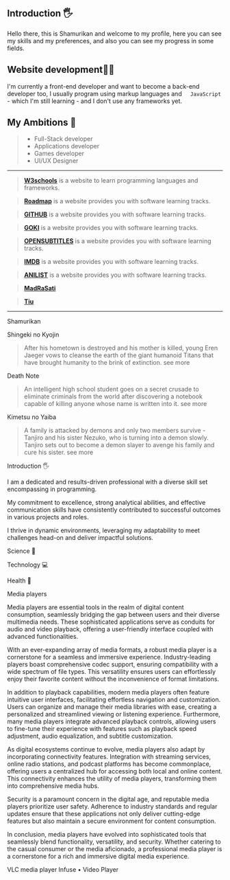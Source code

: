 ## Introduction 🖐️
Hello there, this is Shamurikan and welcome to my profile, here you can see my skills and my preferences, and also you can see my progress in some fields.

## Website development🧑‍💻
I'm currently a front-end developer and want to become a back-end developer too, I usually program using markup languages ​​and <img width="12px" src="https://github.com/Shamurikan/Shamurikan/blob/c90855c041e6e2adf0c1f4d94bed75ae79d4f9f9/images/IMG_5082.png?raw=true"/> `JavaScript` - which I'm still learning - and I don't use any frameworks yet.

## My Ambitions 🎯
> - Full-Stack developer
> - Applications developer
> - Games developer
> - UI/UX Designer

---

> [__W3schools__](https://www.w3schools.com/) is a website to learn programming languages and frameworks.

> [__Roadmap__](https://roadmap.sh/) is a website provides you with software learning tracks.

> [__GITHUB__](https://github.com/) is a website provides you with software learning tracks.

> [__GOKI__](https://goku.sx/) is a website provides you with software learning tracks.

> [__OPENSUBTITLES__](https://opensubtitles.org/) is a website provides you with software learning tracks.

> [__IMDB__](https://imdb.com/) is a website provides you with software learning tracks.

> [__ANILIST__](https://anilist.co/) is a website provides you with software learning tracks.

> [__MadRaSati__](https://schools.madrasati.sa/)

> [__Tiu__](https://m.youtube.com/)

---


Shamurikan

	

Shingeki no Kyojin
> After his hometown is destroyed and his mother is killed, young Eren Jaeger vows to cleanse the earth of the giant humanoid Titans that have brought humanity to the brink of extinction.
see more

Death Note
> An intelligent high school student goes on a secret crusade to eliminate criminals from the world after discovering a notebook capable of killing anyone whose name is written into it.
see more

Kimetsu no Yaiba
> A family is attacked by demons and only two members survive - Tanjiro and his sister Nezuko, who is turning into a demon slowly. Tanjiro sets out to become a demon slayer to avenge his family and cure his sister.
see more

	




























	

Introduction 🖐️

I am a dedicated and results-driven professional with a diverse skill set encompassing in programming.

My commitment to excellence, strong analytical abilities, and effective communication skills have consistently contributed to successful outcomes in various projects and roles.

I thrive in dynamic environments, leveraging my adaptability to meet challenges head-on and deliver impactful solutions.

	

Science 🔬

	

Technology 💻

	

Health 🍎

	


















Media players

Media players are essential tools in the realm of digital content consumption, seamlessly bridging the gap between users and their diverse multimedia needs. These sophisticated applications serve as conduits for audio and video playback, offering a user-friendly interface coupled with advanced functionalities.

With an ever-expanding array of media formats, a robust media player is a cornerstone for a seamless and immersive experience. Industry-leading players boast comprehensive codec support, ensuring compatibility with a wide spectrum of file types. This versatility ensures users can effortlessly enjoy their favorite content without the inconvenience of format limitations.

In addition to playback capabilities, modern media players often feature intuitive user interfaces, facilitating effortless navigation and customization. Users can organize and manage their media libraries with ease, creating a personalized and streamlined viewing or listening experience. Furthermore, many media players integrate advanced playback controls, allowing users to fine-tune their experience with features such as playback speed adjustment, audio equalization, and subtitle customization.

As digital ecosystems continue to evolve, media players also adapt by incorporating connectivity features. Integration with streaming services, online radio stations, and podcast platforms has become commonplace, offering users a centralized hub for accessing both local and online content. This connectivity enhances the utility of media players, transforming them into comprehensive media hubs.

Security is a paramount concern in the digital age, and reputable media players prioritize user safety. Adherence to industry standards and regular updates ensure that these applications not only deliver cutting-edge features but also maintain a secure environment for content consumption.

In conclusion, media players have evolved into sophisticated tools that seamlessly blend functionality, versatility, and security. Whether catering to the casual consumer or the media aficionado, a professional media player is a cornerstone for a rich and immersive digital media experience.

VLC media player
Infuse • Video Player
